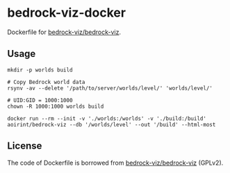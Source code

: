 # bedrock-viz-docker

Dockerfile for [bedrock-viz/bedrock-viz](https://github.com/bedrock-viz/bedrock-viz).

## Usage

```shell
mkdir -p worlds build

# Copy Bedrock world data
rsynv -av --delete '/path/to/server/worlds/level/' 'worlds/level/'

# UID:GID = 1000:1000
chown -R 1000:1000 worlds build

docker run --rm --init -v './worlds:/worlds' -v './build:/build' aoirint/bedrock-viz --db '/worlds/level' --out '/build' --html-most
```

## License

The code of Dockerfile is borrowed from [bedrock-viz/bedrock-viz](https://github.com/bedrock-viz/bedrock-viz) (GPLv2).
